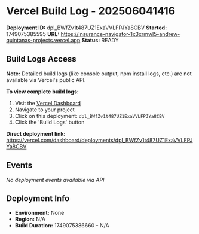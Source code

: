 # Vercel Build Log - 202506041416

**Deployment ID:** dpl_BWfZv1t487UZ1ExaVVLFPJYa8CBV
**Started:** 1749075385595
**URL:** https://insurance-navigator-1x3xrmwl5-andrew-quintanas-projects.vercel.app
**Status:** READY

## Build Logs Access

**Note:** Detailed build logs (like console output, npm install logs, etc.) are not available via Vercel's public API.

**To view complete build logs:**
1. Visit the [Vercel Dashboard](https://vercel.com/dashboard)
2. Navigate to your project
3. Click on this deployment: `dpl_BWfZv1t487UZ1ExaVVLFPJYa8CBV`
4. Click the 'Build Logs' button

**Direct deployment link:** https://vercel.com/dashboard/deployments/dpl_BWfZv1t487UZ1ExaVVLFPJYa8CBV

## Events

*No deployment events available via API*

## Deployment Info

- **Environment:** None
- **Region:** N/A
- **Build Duration:** 1749075386660 - N/A
